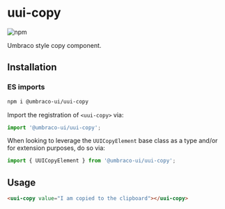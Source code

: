 # uui-copy

![npm](https://img.shields.io/npm/v/@umbraco-ui/uui-copy?logoColor=%231B264F)

Umbraco style copy component.

## Installation

### ES imports

```zsh
npm i @umbraco-ui/uui-copy
```

Import the registration of `<uui-copy>` via:

```javascript
import '@umbraco-ui/uui-copy';
```

When looking to leverage the `UUICopyElement` base class as a type and/or for extension purposes, do so via:

```javascript
import { UUICopyElement } from '@umbraco-ui/uui-copy';
```

## Usage

```html
<uui-copy value="I am copied to the clipboard"></uui-copy>
```
